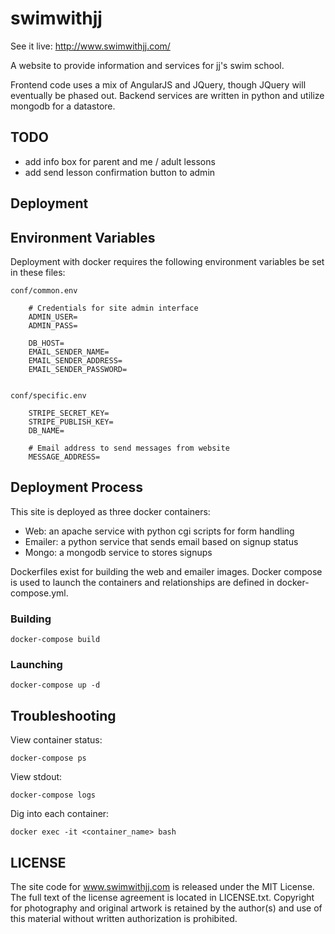 swimwithjj
==============

See it live: http://www.swimwithjj.com/

A website to provide information and services for jj's swim school.

Frontend code uses a mix of AngularJS and JQuery, though JQuery will eventually be phased out.
Backend services are written in python and utilize mongodb for a datastore.


TODO
----

* add info box for parent and me / adult lessons
* add send lesson confirmation button to admin


Deployment
----------


## Environment Variables

Deployment with docker requires the following environment variables be set in these files:

    conf/common.env

        # Credentials for site admin interface
        ADMIN_USER=
        ADMIN_PASS=

        DB_HOST=
        EMAIL_SENDER_NAME=
        EMAIL_SENDER_ADDRESS=
        EMAIL_SENDER_PASSWORD=


    conf/specific.env

        STRIPE_SECRET_KEY=
        STRIPE_PUBLISH_KEY=
        DB_NAME=

        # Email address to send messages from website
        MESSAGE_ADDRESS=


## Deployment Process

This site is deployed as three docker containers:

- Web: an apache service with python cgi scripts for form handling
- Emailer: a python service that sends email based on signup status
- Mongo: a mongodb service to stores signups

Dockerfiles exist for building the web and emailer images. Docker compose is used to launch the containers and relationships are defined in docker-compose.yml. 


### Building

    docker-compose build


### Launching

    docker-compose up -d


## Troubleshooting

View container status:

    docker-compose ps

View stdout:

    docker-compose logs

Dig into each container:

    docker exec -it <container_name> bash


## LICENSE

The site code for www.swimwithjj.com is released under the MIT License. The full text of the license agreement is located in LICENSE.txt. Copyright for photography and original artwork is retained by the author(s) and use of this material without written authorization is prohibited.

